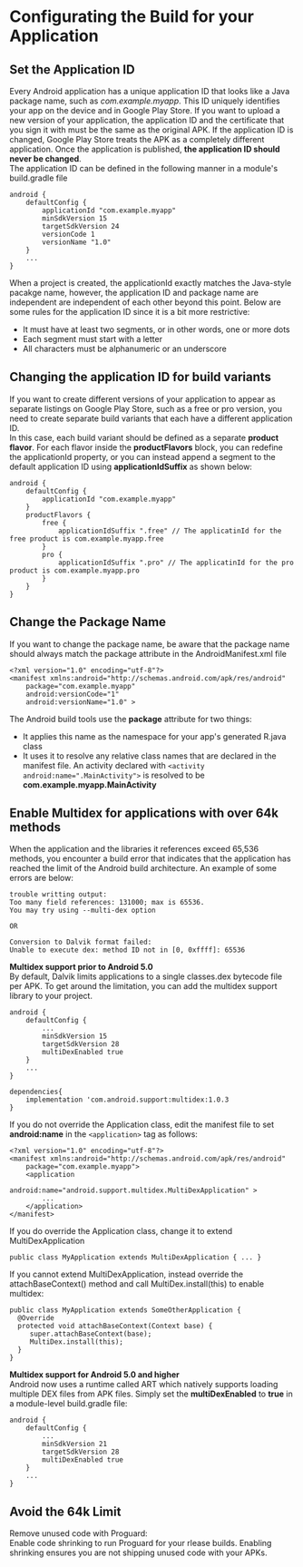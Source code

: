 # Configurating the Build for your Application
## Set the Application ID
Every Android application has a unique application ID that looks like a Java package name, such as *com.example.myapp*. This ID uniquely identifies your app on the device and in Google Play Store. If you want to upload a new version of your application, the application ID and the certificate that you sign it with must be the same as the original APK. If the application ID is changed, Google Play Store treats the APK as a completely different application. Once the application is published, **the application ID should never be changed**. <br>
The application ID can be defined in the following manner in a module's build.gradle file
```
android {
    defaultConfig {
        applicationId "com.example.myapp"
        minSdkVersion 15
        targetSdkVersion 24
        versionCode 1
        versionName "1.0"
    }
    ...
}
```
When a project is created, the applicationId exactly matches the Java-style pacakge name, however, the application ID and package name are independent are independent of each other beyond this point. Below are some rules for the application ID since it is a bit more restrictive: <br>
* It must have at least two segments, or in other words, one or more dots
* Each segment must start with a letter
* All characters must be alphanumeric or an underscore

## Changing the application ID for build variants 
If you want to create different versions of your application to appear as separate listings on Google Play Store, such as a free or pro version, you need to create separate build variants that each have a different application ID. <br>
In this case, each build variant should be defined as a separate **product flavor**. For each flavor inside the **productFlavors** block, you can redefine the applicationId property, or you can instead append a segment to the default application ID using **applicationIdSuffix** as shown below:
```
android {
    defaultConfig {
        applicationId "com.example.myapp"
    }
    productFlavors {
        free {
            applicationIdSuffix ".free" // The applicatinId for the free product is com.example.myapp.free
        }
        pro {
            applicationIdSuffix ".pro" // The applicatinId for the pro product is com.example.myapp.pro
        }
    }
}
```

## Change the Package Name
If you want to change the package name, be aware that the package name should always match the package attribute in the AndroidManifest.xml file
```
<?xml version="1.0" encoding="utf-8"?>
<manifest xmlns:android="http://schemas.android.com/apk/res/android"
    package="com.example.myapp"
    android:versionCode="1"
    android:versionName="1.0" >
```
The Android build tools use the **package** attribute for two things:
* It applies this name as the namespace for your app's generated R.java class
* It uses it to resolve any relative class names that are declared in the manifest file. An activity declared with ```<activity android:name=".MainActivity">``` is resolved to be **com.example.myapp.MainActivity**


## Enable Multidex for applications with over 64k methods
When the application and the libraries it references exceed 65,536 methods, you encounter a build error that indicates that the application has reached the limit of the Android build architecture. An example of some errors are below:
```
trouble writting output:
Too many field references: 131000; max is 65536.
You may try using --multi-dex option

OR 

Conversion to Dalvik format failed:
Unable to execute dex: method ID not in [0, 0xffff]: 65536
```
**Multidex support prior to Android 5.0** <br>
By default, Dalvik limits applications to a single classes.dex bytecode file per APK. To get around the limitation, you can add the multidex support library to your project.
```
android {
    defaultConfig {
        ...
        minSdkVersion 15 
        targetSdkVersion 28
        multiDexEnabled true
    }
    ...
}

dependencies{
    implementation 'com.android.support:multidex:1.0.3
}
```
If you do not override the Application class, edit the manifest file to set **android:name** in the ```<application>``` tag as follows:
```
<?xml version="1.0" encoding="utf-8"?>
<manifest xmlns:android="http://schemas.android.com/apk/res/android"
    package="com.example.myapp">
    <application
            android:name="android.support.multidex.MultiDexApplication" >
        ...
    </application>
</manifest>
```
If you do override the Application class, change it to extend MultiDexApplication
```
public class MyApplication extends MultiDexApplication { ... }
```
If you cannot extend MultiDexApplication, instead override the attachBaseContext() method and call MultiDex.install(this) to enable multidex:
```
public class MyApplication extends SomeOtherApplication {
  @Override
  protected void attachBaseContext(Context base) {
     super.attachBaseContext(base);
     MultiDex.install(this);
  }
}
```

**Multidex support for Android 5.0 and higher** <br>
Android now uses a runtime called ART which natively supports loading multiple DEX files from APK files. Simply set the **multiDexEnabled** to **true** in a module-level build.gradle file:
```
android {
    defaultConfig {
        ...
        minSdkVersion 21 
        targetSdkVersion 28
        multiDexEnabled true
    }
    ...
}
```

## Avoid the 64k Limit
Remove unused code with Proguard: <br>
Enable code shrinking to run Proguard for your rlease builds. Enabling shrinking ensures you are not shipping unused code with your APKs.